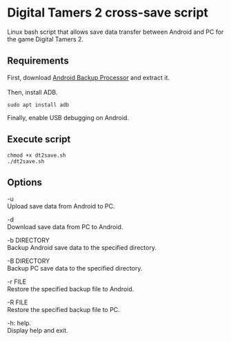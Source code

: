 # Digital Tamers 2 cross-save script 
Linux bash script that allows save data transfer between Android and PC for the game Digital Tamers 2.

## Requirements
First, download [Android Backup Processor](https://sourceforge.net/projects/android-backup-processor/) and extract it.
<br><br>
Then, install ADB. 
```console
sudo apt install adb
```
Finally, enable USB debugging on Android.

## Execute script
```console
chmod +x dt2save.sh 
./dt2save.sh
```
## Options
-u
<br>
Upload save data from Android to PC.

-d
<br>
Download save data from PC to Android.

-b DIRECTORY
<br>
Backup Android save data to the specified directory.

-B DIRECTORY
<br>
Backup PC save data to the specified directory.

-r FILE
<br>
Restore the specified backup file to Android.

-R FILE
<br>
Restore the specified backup file to PC.

-h: help.
<br>
Display help and exit.
